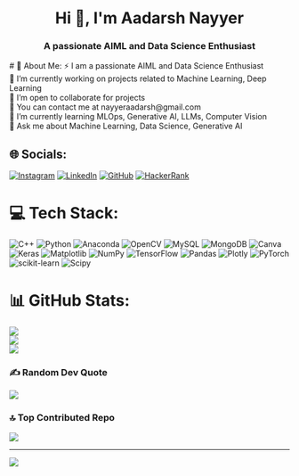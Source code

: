 <h1 align="center">Hi 👋, I'm Aadarsh Nayyer</h1>
<h3 align="center">A passionate AIML and Data Science Enthusiast</h3>
# 💫 About Me:
⚡ I am a passionate AIML and Data Science Enthusiast<br>🔭 I’m currently working on projects related to Machine Learning, Deep Learning<br>👯 I’m open to collaborate for projects<br>🤝 You can contact me at nayyeraadarsh@gmail.com<br>🌱 I’m currently learning MLOps, Generative AI, LLMs, Computer Vision<br>💬 Ask me about Machine Learning, Data Science, Generative AI<br>


## 🌐 Socials:
[![Instagram](https://img.shields.io/badge/Instagram-%23E4405F.svg?logo=Instagram&logoColor=white)](https://instagram.com/___aadarsh.__) [![LinkedIn](https://img.shields.io/badge/LinkedIn-%230077B5.svg?logo=linkedin&logoColor=white)](https://linkedin.com/in/aadarsh-nayyer-168736246) [![GitHub](https://img.shields.io/badge/github-%23E4405F.svg?logo=github&logoColor=white)](https://github.com/aadarsh1810) [![HackerRank](https://img.shields.io/badge/HackerRank-%230077B5.svg?logo=hackerrank&logoColor=white)](https://www.hackerrank.com/profile/aadarsh_nayyer_1)
# 💻 Tech Stack:
![C++](https://img.shields.io/badge/c++-%2300599C.svg?style=for-the-badge&logo=c%2B%2B&logoColor=white) ![Python](https://img.shields.io/badge/python-3670A0?style=for-the-badge&logo=python&logoColor=ffdd54) ![Anaconda](https://img.shields.io/badge/Anaconda-%2344A833.svg?style=for-the-badge&logo=anaconda&logoColor=white) ![OpenCV](https://img.shields.io/badge/opencv-%23white.svg?style=for-the-badge&logo=opencv&logoColor=white) ![MySQL](https://img.shields.io/badge/mysql-4479A1.svg?style=for-the-badge&logo=mysql&logoColor=white) ![MongoDB](https://img.shields.io/badge/MongoDB-%234ea94b.svg?style=for-the-badge&logo=mongodb&logoColor=white) ![Canva](https://img.shields.io/badge/Canva-%2300C4CC.svg?style=for-the-badge&logo=Canva&logoColor=white) ![Keras](https://img.shields.io/badge/Keras-%23D00000.svg?style=for-the-badge&logo=Keras&logoColor=white) ![Matplotlib](https://img.shields.io/badge/Matplotlib-%23ffffff.svg?style=for-the-badge&logo=Matplotlib&logoColor=black) ![NumPy](https://img.shields.io/badge/numpy-%23013243.svg?style=for-the-badge&logo=numpy&logoColor=white) ![TensorFlow](https://img.shields.io/badge/TensorFlow-%23FF6F00.svg?style=for-the-badge&logo=TensorFlow&logoColor=white) ![Pandas](https://img.shields.io/badge/pandas-%23150458.svg?style=for-the-badge&logo=pandas&logoColor=white) ![Plotly](https://img.shields.io/badge/Plotly-%233F4F75.svg?style=for-the-badge&logo=plotly&logoColor=white) ![PyTorch](https://img.shields.io/badge/PyTorch-%23EE4C2C.svg?style=for-the-badge&logo=PyTorch&logoColor=white) ![scikit-learn](https://img.shields.io/badge/scikit--learn-%23F7931E.svg?style=for-the-badge&logo=scikit-learn&logoColor=white) ![Scipy](https://img.shields.io/badge/SciPy-%230C55A5.svg?style=for-the-badge&logo=scipy&logoColor=%white)
# 📊 GitHub Stats:
![](https://github-readme-stats.vercel.app/api?username=aadarsh1810&theme=dark&hide_border=false&include_all_commits=false&count_private=false)<br/>
![](https://github-readme-streak-stats.herokuapp.com/?user=aadarsh1810&theme=dark&hide_border=false)<br/>
![](https://github-readme-stats.vercel.app/api/top-langs/?username=aadarsh1810&theme=dark&hide_border=false&include_all_commits=false&count_private=false&layout=compact)

### ✍️ Random Dev Quote
![](https://quotes-github-readme.vercel.app/api?type=horizontal&theme=radical)

### 🔝 Top Contributed Repo
![](https://github-contributor-stats.vercel.app/api?username=aadarsh1810&limit=5&theme=dark&combine_all_yearly_contributions=true)

---
[![](https://visitcount.itsvg.in/api?id=aadarsh1810&icon=0&color=0)](https://visitcount.itsvg.in)

<!-- Proudly created with GPRM ( https://gprm.itsvg.in ) -->
